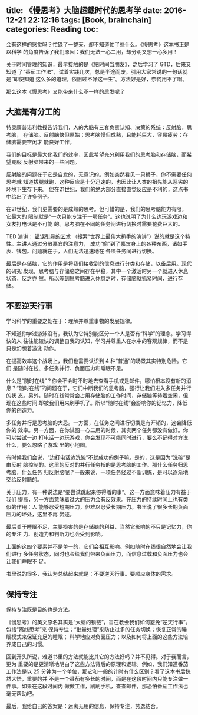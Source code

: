 title: 《慢思考》大脑超载时代的思考学
date: 2016-12-21 22:12:16
tags: [Book, brainchain]
categories: Reading
toc:
---

会有这样的感觉吗？忙碌了一整天，却不知道忙了些什么。《慢思考》这本书正是以科学
的角度告诉了我们原因：我们无法一心二用，却分明又想一心多用！

关于时间管理的知识，最早接触的是《把时间当朋友》，之后学习了 GTD，后来又知道
了“番茄工作法”，试着实践几次，总是半途而废。引用大家常说的一句话就是“即使知道
这么多的道理，依旧过不好这一生”。方法好是好，奈何用不了啊。

那么这本《慢思考》又能带来什么不一样的启发呢？

## 大脑是有分工的

特奥康普诺利教授告诉我们，人的大脑有三套负责认知、决策的系统：反射脑，思考脑，
存储脑。反射脑快但原始；思考脑慢但成熟，且能耗巨大，容易疲劳；存储脑需要空闲才
能良好工作。

我们的目标是最大化我们的效率，因此希望充分利用我们的思考脑和存储脑，而希望克服
反射脑带来的一些问题。

反射脑的问题在于它是自发的，无意识的。例如突然看见一只狮子，你不需要任何思考就
知道拔腿就跑，这种反应是十分迅速的，也因此让人类的祖先能从恶劣的环境下生存下来。
但在21世纪，我们的绝大部分直接直觉反应是不利的，这点书中给出了许多例子。

在21世纪，我们更需要的是成熟的思考。但可惜的是，我们的思考脑能力有限，它最大的
限制就是“一次只能专注于一项任务”。这也说明了为什么边玩游戏边和女友打电话是不可能
的。思考脑在不同的任务间进行切换时需要花费巨大的。

TED 演讲： [错误引导的艺术](https://www.ted.com/talks/apollo_robbins_the_art_of_misdirection)
（搜索“世界上最伟大扒手的演讲”）说的就是这个特性。主讲人通过分散嘉宾的注意力，
成功“偷”到了嘉宾身上的各种东西，诸如手表、钱包。问题就在于，人们无法迅速地在
各项任务间进行切换。

最后是存储脑，它的作用是将我们接收到的信息进行分类和存储，以备后用。现代的研究
发现，思考脑与存储脑之间存在平稳，其中一个激活时另一个就进入休息状态，反之亦
然。所以等到思考脑进入休息之时，存储脑就抓紧时间，进行存储。

## 不要逆天行事

学习科学的重要之处在于：理解并尊重事物的发展规律。

不知道你学过游泳没有，我认为它特别能区分一个人是否有“科学”的理念。学习得快的人
往往能较快的调整自我的认知，学习并尊重人在水中的客观规律，而不是只是幻想着游泳
动作。

在提高效率这个战场上，我们也需要认识到 4 种“普通”的场景其实特别危险。它们
是随时在线、多任务并行、负面压力和睡眠不足。

什么是“随时在线”？你会不会时不时地去查看手机或是邮件，哪怕根本没有新的消
息？“随时在线”的问题在于，它们中断我们的思考脑，强行让我们进入多任务并行的状
态。另外，随时在线常常会占用存储脑的工作时间，存储脑等待着空闲，但现在这些时间
却被我们用来刷手机了。所以“随时在线”会影响你的记忆力，降低你的创造力。

多任务并行是思考脑的大忌。一方面，在任务之间进行切换是有开销的，这会降低你的
效率。另一方面，在你试图一心二用的时候，其实两个任务都没有做好。你可以尝试一边
打电话一边玩游戏，你会发现不可能同时进行，要么不记得对方说什么，要么忽略了游戏
里的小地图。

有时候我们会说，“边打电话边洗碗”不就成功的例子嘛。是的，这是因为“洗碗”是由反射
脑控制的。这里的反对的并行任务指的是思考脑的工作。那什么任务归思考脑，什么任务
归反射脑呢？一般来说，一项任务经过不断训练，是可以逐渐地交给反射脑的。

关于压力，有一种说法是“要尝试跳起来够得着的事”。这一方面意味着压力有益于我们
提高，另一方面意味着过大的压力会有反效果。在压力的持续时间上也有类似的作用：人
能够忍受短期压力，但难以忍受长期压力。书里说了很多长期负面压力的坏处，这里不再
赘述。

最后关于睡眠不足，主要损害的是存储脑的利益，当然它影响的不只是记忆力，你的专注
力、创造力和判断力也会受到影响。

上面的这四个要素并不是单一的，它们会相互影响。例如随时在线很自然地会让我们进行
多任务状态，同时也会给我们带来负面压力，而信息过载和负面压力也会让我们睡眠不
足。

书里说的很多，我认为总结起来就是：不要逆天行事。要顺应身体的需求。

## 保持专注

保持专注既是目的也是方法。

《慢思考》的英文原名其实是“大脑的锁链”，旨在教会我们如何避免“逆天行事”。包括“离线思考”来
保持专注；“批量处理”来防止过多的任务切换；恢复正常的睡眠模式来保证充足的睡眠；
科学地应对负面压力；以及如何将上面的这些方法培养成自己的习惯。

回到开头所说，难道书里的方法就能比其它的方法好吗？并不见得。对于我而言，更为
重要的是更清晰地明白了这些方法背后的原理和逻辑。例如，我们知道番茄工作法是以
25 分钟为一个单位，那它和一般的计时有什么区别？看了这本书后恍然大悟，重要的并
不是一个番茄有多长的时间，而是在这段时间内只能专注做一件事。如果在这段时间内
做做工作，刷刷手机，查查邮件，那恐怕番茄工作法也毫无帮助吧。

最后，我给自己的答案是：远离无用的信息，保持专注，劳逸结合。

